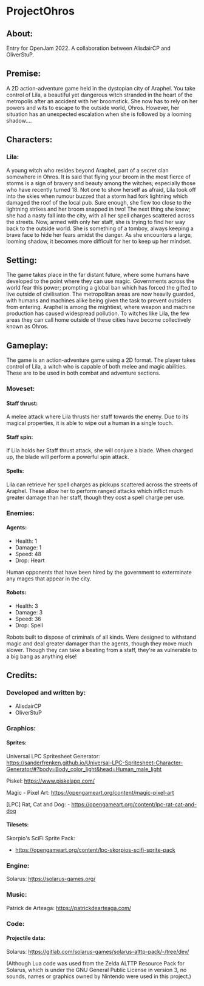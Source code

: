 # ProjectOhros

## About:
Entry for OpenJam 2022. A collaboration between AlisdairCP and OliverStuP.

## Premise:
A 2D action-adventure game held in the dystopian city of Araphel. You take control of Lila, a beautiful yet dangerous witch stranded in the heart of the metropolis after an accident with her broomstick. She now has to rely on her powers and wits to escape to the outside world, Ohros. However, her situation has an unexpected escalation when she is followed by a looming shadow.... 

## Characters:

### Lila:
A young witch who resides beyond Araphel, part of a secret clan somewhere in Ohros. It is said that flying your broom in the most fierce of storms is a sign of bravery and beauty among the witches; especially those who have recently turned 18. Not one to show herself as afraid, Lila took off into the skies when rumour buzzed that a storm had fork lightning which damaged the roof of the local pub. Sure enough, she flew too close to the lightning strikes and her broom snapped in two! The next thing she knew; she had a nasty fall into the city, with all her spell charges scattered across the streets. Now, armed with only her staff, she is trying to find her way back to the outside world. She is something of a tomboy, always keeping a brave face to hide her fears amidst the danger. As she encounters a large, looming shadow, it becomes more difficult for her to keep up her mindset.


## Setting:
The game takes place in the far distant future, where some humans have developed to the point where they can use magic. Governments across the world fear this power; prompting a global ban which has forced the gifted to live outside of civilisation. The metropolitan areas are now heavily guarded, with humans and machines alike being given the task to prevent outsiders from entering. Araphel is among the mightiest, where weapon and machine production has caused widespread pollution. To witches like Lila, the few areas they can call home outside of these cities have become collectively known as Ohros.  


## Gameplay:
The game is an action-adventure game using a 2D format. The player takes control of Lila, a witch who is capable of both melee and magic abilities. These are to be used in both combat and adventure sections.

### Moveset:

#### Staff thrust:
A melee attack where Lila thrusts her staff towards the enemy. Due to its magical properties, it is able to wipe out a human in a single touch.

#### Staff spin:
If Lila holds her Staff thrust attack, she will conjure a blade. When charged up, the blade will perform a powerful spin attack.

#### Spells:
Lila can retrieve her spell charges as pickups scattered across the streets of Araphel. These allow her to perform ranged attacks which inflict much greater damage than her staff, though they cost a spell charge per use.

### Enemies:

#### Agents:
- Health: 1
- Damage: 1
- Speed: 48
- Drop: Heart

Human opponents that have been hired by the government to exterminate any mages that appear in the city.

#### Robots:
- Health: 3
- Damage: 3
- Speed: 36
- Drop: Spell

Robots built to dispose of criminals of all kinds. Were designed to withstand magic and deal greater damager than the agents, though they move much slower. Though they can take a beating from a staff, they're as vulnerable to a big bang as anything else!

## Credits:

### Developed and written by:
- AlisdairCP
- OliverStuP

### Graphics:
#### Sprites:
Universal LPC Spritesheet Generator: https://sanderfrenken.github.io/Universal-LPC-Spritesheet-Character-Generator/#?body=Body_color_light&head=Human_male_light

Piskel: https://www.piskelapp.com/

Magic - Pixel Art: https://opengameart.org/content/magic-pixel-art

[LPC] Rat, Cat and Dog: - https://opengameart.org/content/lpc-rat-cat-and-dog

#### Tilesets:
Skorpio's SciFi Sprite Pack: 
- https://opengameart.org/content/lpc-skorpios-scifi-sprite-pack

### Engine:
Solarus: https://solarus-games.org/

### Music:
Patrick de Arteaga: https://patrickdearteaga.com/

### Code:
#### Projectile data:
Solarus: https://gitlab.com/solarus-games/solarus-alttp-pack/-/tree/dev/

(Although Lua code was used from the Zelda ALTTP Resource Pack for Solarus, which is under the GNU General Public License
in version 3, no sounds, names or graphics owned by Nintendo were used in this project.) 
